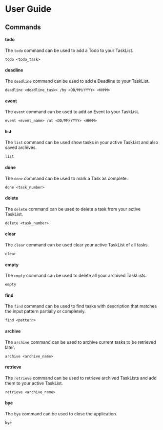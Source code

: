 # User Guide

## Commands

#### todo
The `todo` command can be used to add a Todo to your TaskList.
```
todo <todo_task>
```

#### deadline
The `deadline` command can be used to add a Deadline to your TaskList.
```
deadline <deadline_task> /by <DD/MM/YYYY> <HHMM>
```

#### event
The `event` command can be used to add an Event to your TaskList.
```
event <event_name> /at <DD/MM/YYYY> <HHMM>
```

#### list
The `list` command can be used show tasks in your active TaskList and also saved archives.
```
list
```

#### done
The `done` command can be used to mark a Task as complete.
```
done <task_number>
```

#### delete
The `delete` command can be used to delete a task from your active TaskList.
```
delete <task_number>
```

#### clear
The `clear` command can be used clear your active TaskList of all tasks.
```
clear
```

#### empty
The `empty` command can be used to delete all your archived TaskLists.
```
empty
```

#### find
The `find` command can be used to find tasks with description that matches the input pattern partially or completely.
```
find <pattern>
```

#### archive
The `archive` command can be used to archive current tasks to be retrieved later.  
```
archive <archive_name>
```

#### retrieve
The `retrieve` command can be used to retrieve archived TaskLists and add them to your active TaskList.  
```
retrieve <archive_name>
```

#### bye
The `bye` command can be used to close the application.
```
bye
```


